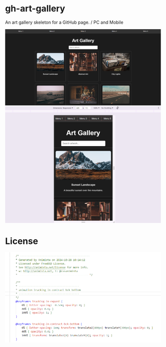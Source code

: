 # gh-art-gallery
An art gallery skeleton for a GitHub page. / PC and Mobile

![gh-art-gallery-thumb-pc](gh-art-gallery-thumb-pc.png)
![gh-art-gallery-thumb-mobile](gh-art-gallery-thumb-mobile.png)

# License
![license-animista](license-animista.png)
